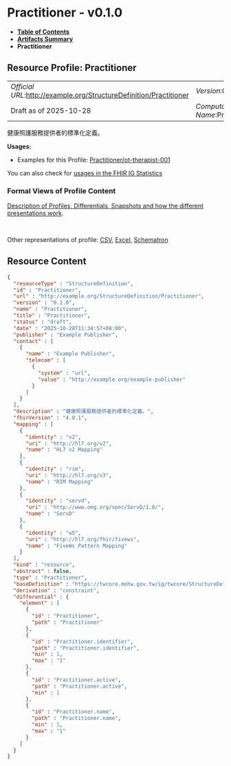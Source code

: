 # Practitioner - v0.1.0

* [**Table of Contents**](toc.md)
* [**Artifacts Summary**](artifacts.md)
* **Practitioner**

## Resource Profile: Practitioner 

| | |
| :--- | :--- |
| *Official URL*:http://example.org/StructureDefinition/Practitioner | *Version*:0.1.0 |
| Draft as of 2025-10-28 | *Computable Name*:Practitioner |

 
健康照護服務提供者的標準化定義。 

**Usages:**

* Examples for this Profile: [Practitioner/ot-therapist-001](Practitioner-ot-therapist-001.md)

You can also check for [usages in the FHIR IG Statistics](https://packages2.fhir.org/xig/fhir.example|current/StructureDefinition/Practitioner)

### Formal Views of Profile Content

 [Description of Profiles, Differentials, Snapshots and how the different presentations work](http://build.fhir.org/ig/FHIR/ig-guidance/readingIgs.html#structure-definitions). 

 

Other representations of profile: [CSV](StructureDefinition-Practitioner.csv), [Excel](StructureDefinition-Practitioner.xlsx), [Schematron](StructureDefinition-Practitioner.sch) 



## Resource Content

```json
{
  "resourceType" : "StructureDefinition",
  "id" : "Practitioner",
  "url" : "http://example.org/StructureDefinition/Practitioner",
  "version" : "0.1.0",
  "name" : "Practitioner",
  "title" : "Practitioner",
  "status" : "draft",
  "date" : "2025-10-28T11:34:57+08:00",
  "publisher" : "Example Publisher",
  "contact" : [
    {
      "name" : "Example Publisher",
      "telecom" : [
        {
          "system" : "url",
          "value" : "http://example.org/example-publisher"
        }
      ]
    }
  ],
  "description" : "健康照護服務提供者的標準化定義。",
  "fhirVersion" : "4.0.1",
  "mapping" : [
    {
      "identity" : "v2",
      "uri" : "http://hl7.org/v2",
      "name" : "HL7 v2 Mapping"
    },
    {
      "identity" : "rim",
      "uri" : "http://hl7.org/v3",
      "name" : "RIM Mapping"
    },
    {
      "identity" : "servd",
      "uri" : "http://www.omg.org/spec/ServD/1.0/",
      "name" : "ServD"
    },
    {
      "identity" : "w5",
      "uri" : "http://hl7.org/fhir/fivews",
      "name" : "FiveWs Pattern Mapping"
    }
  ],
  "kind" : "resource",
  "abstract" : false,
  "type" : "Practitioner",
  "baseDefinition" : "https://twcore.mohw.gov.tw/ig/twcore/StructureDefinition/Practitioner-twcore",
  "derivation" : "constraint",
  "differential" : {
    "element" : [
      {
        "id" : "Practitioner",
        "path" : "Practitioner"
      },
      {
        "id" : "Practitioner.identifier",
        "path" : "Practitioner.identifier",
        "min" : 1,
        "max" : "1"
      },
      {
        "id" : "Practitioner.active",
        "path" : "Practitioner.active",
        "min" : 1
      },
      {
        "id" : "Practitioner.name",
        "path" : "Practitioner.name",
        "min" : 1,
        "max" : "1"
      }
    ]
  }
}

```
